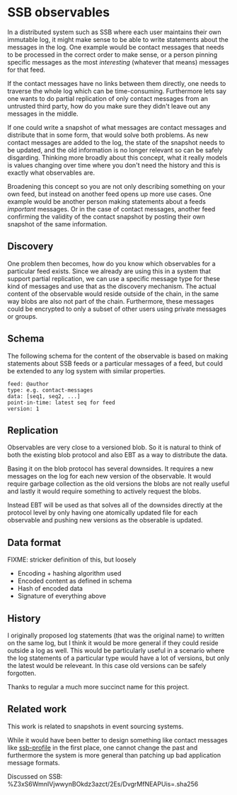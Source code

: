 # SSB observables

In a distributed system such as SSB where each user maintains their
own immutable log, it might make sense to be able to write statements
about the messages in the log. One example would be contact messages
that needs to be processed in the correct order to make sense, or a
person pinning specific messages as the most *interesting* (whatever
that means) messages for that feed.

If the contact messages have no links between them directly, one needs
to traverse the whole log which can be time-consuming. Furthermore
lets say one wants to do partial replication of only contact messages
from an untrusted third party, how do you make sure they didn't leave
out any messages in the middle.

If one could write a snapshot of what messages are contact messages
and distribute that in some form, that would solve both problems. As
new contact messages are added to the log, the state of the snapshot
needs to be updated, and the old information is no longer relevant so
can be safely disgarding. Thinking more broadly about this concept,
what it really models is values changing over time where you don't
need the history and this is exactly what observables are.

Broadening this concept so you are not only describing something on
your own feed, but instead on another feed opens up more use
cases. One example would be another person making statements about a
feeds *important* messages. Or in the case of contact messages,
another feed confirming the validity of the contact snapshot by
posting their own snapshot of the same information.

## Discovery

One problem then becomes, how do you know which observables for a
particular feed exists. Since we already are using this in a system
that support partial replication, we can use a specific message type
for these kind of messages and use that as the discovery
mechanism. The actual content of the observable would reside outside
of the chain, in the same way blobs are also not part of the
chain. Furthermore, these messages could be encrypted to only a subset
of other users using private messages or groups.

## Schema

The following schema for the content of the observable is based on
making statements about SSB feeds or a particular messages of a feed,
but could be extended to any log system with similar properties.

```
feed: @author
type: e.g. contact-messages
data: [seq1, seq2, ...]
point-in-time: latest seq for feed
version: 1
```

## Replication

Observables are very close to a versioned blob. So it is natural to
think of both the existing blob protocol and also EBT as a way to
distribute the data.

Basing it on the blob protocol has several downsides. It requires a
new messages on the log for each new version of the observable. It
would require garbage collection as the old versions the blobs are not
really useful and lastly it would require something to actively
request the blobs.

Instead EBT will be used as that solves all of the downsides directly
at the protocol level by only having one atomically updated file for
each observable and pushing new versions as the obserable is updated.

## Data format

FIXME: stricker definition of this, but loosely

- Encoding + hashing algorithm used
- Encoded content as defined in schema
- Hash of encoded data
- Signature of everything above

## History

I originally proposed log statements (that was the original name) to
written on the same log, but I think it would be more general if they
could reside outside a log as well. This would be particularly useful
in a scenario where the log statements of a particular type would have
a lot of versions, but only the latest would be releveant. In this
case old versions can be safely forgotten.

Thanks to regular a much more succinct name for this project.

## Related work

This work is related to snapshots in event sourcing systems.

While it would have been better to design something like contact
messages like [ssb-profile] in the first place, one cannot change the
past and furthermore the system is more general than patching up bad
application message formats.

Discussed on SSB: %Z3xS6WmnIVjwwynBOkdz3azct/2Es/DvgrMfNEAPUis=.sha256

[ssb-profile]: https://gitlab.com/ahau/ssb-plugins/ssb-profile
